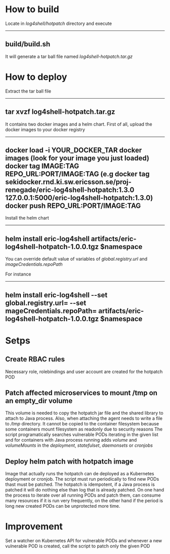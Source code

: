 # How to build
Locate in *log4shell/hotpatch* directory and execute

 ---
 build/build.sh
 ---

It will generate a tar ball file named *log4shell-hotpatch.tar.gz*

# How to deploy

Extract the tar ball file

 ---
 tar xvzf log4shell-hotpatch.tar.gz
 ---

It contains two docker images and a helm chart. First of all, upload the docker images to your docker registry

 ---
 docker load -i YOUR_DOCKER_TAR
 docker images (look for your image you just loaded)
 docker tag IMAGE:TAG REPO_URL:PORT/IMAGE:TAG (e.g docker tag sekidocker.rnd.ki.sw.ericsson.se/proj-renegade/eric-log4shell-hotpatch:1.3.0 127.0.0.1:5000/eric-log4shell-hotpatch:1.3.0)
 docker push REPO_URL:PORT/IMAGE:TAG
 ---

Install the helm chart

 ---
 helm install eric-log4shell artifacts/eric-log4shell-hotpatch-1.0.0.tgz $namespace
 ---
You can override default value of variables of *global.registry.url* and *imageCredentials.repoPath*

For instance

 ---
 helm install eric-log4shell --set global.registry.url=<your docker registry URL> --set mageCredentials.repoPath=<your repo path> artifacts/eric-log4shell-hotpatch-1.0.0.tgz $namespace
 ---


# Setps

## Create RBAC rules
Necessary role, rolebindings and user account are created for the hotpatch POD

## Patch affected microservices to mount /tmp on an empty_dir volume
This volume is needed to copy the hotpatch jar file and the shared library to attach to Java process. Also, when attaching the agent needs to write a file to */tmp* directory. It cannot be copied to the container filesystem because some containers mount filesystem as readonly due to security reasons
The script programatically searches vulnerable PODs iterating in the given list and for containers with Java process running adds *volume* and *volumeMounts* in the *deployment*, *statefulset*, *daemonsets* or *cronjobs*

## Deploy helm patch with hotpatch image
Image that actually runs the hotpatch can de deployed as a Kubernetes deployment or cronjob. The script must run periodically to find new PODs thast must be patched. The hotpatch is idempotent, if a Java process is patched it will do nothing else than log that is already patched. On one hand the process to iterate over all running PODs and patch them, can consume many resources if it is run very frequently, on the other hand if the period is long new created PODs can be unprotected more time.

# Improvement
Set a watcher on Kubernetes API for vulnerable PODs and whenever a new vulnerable POD is created, call the script to patch only the given POD






